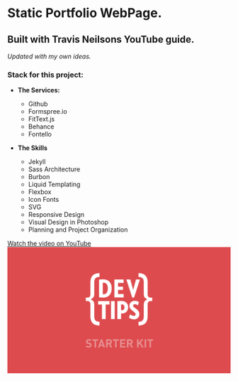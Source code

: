 # Static Portfolio WebPage. #
## Built with Travis Neilsons YouTube guide. ##
_Updated with my own ideas._
### Stack for this project: ###
* **The Services:**
  * Github
  * Formspree.io
  * FitText.js
  * Behance
  * Fontello
  
* **The Skills**
  * Jekyll
  * Sass Architecture
  * Burbon
  * Liquid Templating
  * Flexbox
  * Icon Fonts
  * SVG
  * Responsive Design
  * Visual Design in Photoshop
  * Planning and Project Organization
 
<a href="http://www.youtube.com/watch?feature=player_embedded&v=GTBaQ2DcGUk
" target="_blank">
Watch the video on YouTube
<img src="thumbnail.png" 
alt="Watch the video on youtube" />

</a>
